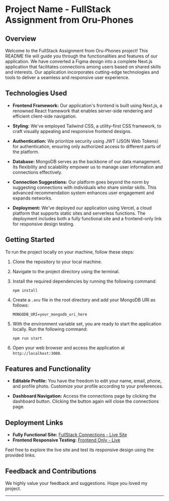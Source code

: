 # Project Name - FullStack Assignment from Oru-Phones

## Overview

Welcome to the FullStack Assignment from Oru-Phones project! This README file will guide you through the functionalities and features of our application. We have converted a Figma design into a complete Next.js application that facilitates connections among users based on shared skills and interests. Our application incorporates cutting-edge technologies and tools to deliver a seamless and responsive user experience.

## Technologies Used

- **Frontend Framework:** Our application's frontend is built using Next.js, a renowned React framework that enables server-side rendering and efficient client-side navigation.

- **Styling:** We've employed Tailwind CSS, a utility-first CSS framework, to craft visually appealing and responsive frontend designs.

- **Authentication:** We prioritize security using JWT (JSON Web Tokens) for authentication, ensuring only authorized access to different parts of the platform.

- **Database:** MongoDB serves as the backbone of our data management. Its flexibility and scalability empower us to manage user information and connections effectively.

- **Connection Suggestions:** Our platform goes beyond the norm by suggesting connections with individuals who share similar skills. This advanced recommendation system enhances user engagement and expands networks.

- **Deployment:** We've deployed our application using Vercel, a cloud platform that supports static sites and serverless functions. The deployment includes both a fully functional site and a frontend-only link for responsive design testing.

## Getting Started

To run the project locally on your machine, follow these steps:

1. Clone the repository to your local machine.
   
2. Navigate to the project directory using the terminal.
   
3. Install the required dependencies by running the following command:
   
   ```
   npm install
   ```
   
4. Create a `.env` file in the root directory and add your MongoDB URI as follows:
   
   ```
   MONGODB_URI=your_mongodb_uri_here
   ```

5. With the environment variable set, you are ready to start the application locally. Run the following command:
   
   ```
   npm run start
   ```

6. Open your web browser and access the application at `http://localhost:3000`.

## Features and Functionality

- **Editable Profile:** You have the freedom to edit your name, email, phone, and profile photo. Customize your profile according to your preferences.

- **Dashboard Navigation:** Access the connections page by clicking the dashboard button. Clicking the button again will close the connections page.

## Deployment Links

- **Fully Functional Site:** [FullStack Connections - Live Site](https://oru-phone-website.vercel.app)
- **Frontend Responsive Testing:** [Frontend Only - Live](https://oru-phones-assignment-frontend-only.vercel.app)

Feel free to explore the live site and test its responsive design using the provided links.

## Feedback and Contributions

We highly value your feedback and suggestions. 
Hope you loved my project.



---

